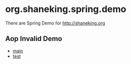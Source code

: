 # org.shaneking.spring.demo
There are Spring Demo for <http://shaneking.org>

## Aop Invalid Demo
- [main](./src/main/java/org/shaneking/spring/demo/aop/invalid)
- [test](./src/test/java/sktest/spring/demo/aop/invalid)

